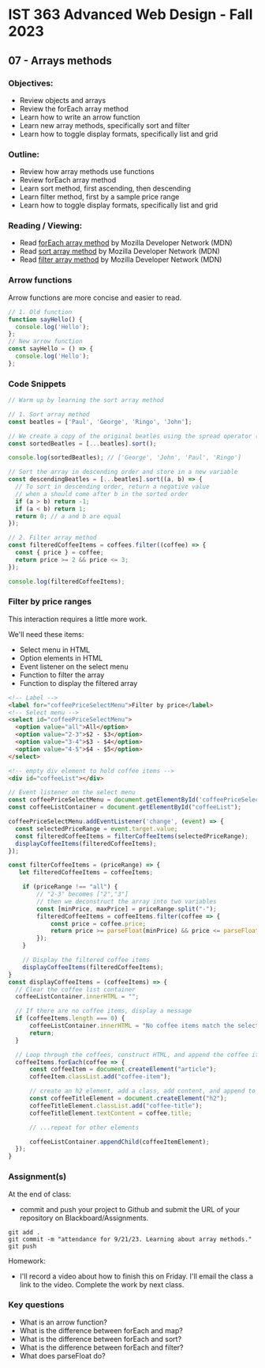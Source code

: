 # IST 363 Advanced Web Design - Fall 2023

## 07 - Arrays methods

### Objectives:
* Review objects and arrays
* Review the forEach array method
* Learn how to write an arrow function
* Learn new array methods, specifically sort and filter
* Learn how to toggle display formats, specifically list and grid

### Outline:
* Review how array methods use functions
* Review forEach array method
* Learn sort method, first ascending, then descending
* Learn filter method, first by a sample price range
* Learn how to toggle display formats, specifically list and grid

### Reading / Viewing:
* Read [forEach array method](https://developer.mozilla.org/en-US/docs/Web/JavaScript/Reference/Global_Objects/Array/forEach) by Mozilla Developer Network (MDN)
* Read [sort array method](https://developer.mozilla.org/en-US/docs/Web/JavaScript/Reference/Global_Objects/Array/sort) by Mozilla Developer Network (MDN)
* Read [filter array method](https://developer.mozilla.org/en-US/docs/Web/JavaScript/Reference/Global_Objects/Array/filter) by Mozilla Developer Network (MDN)

### Arrow functions
Arrow functions are more concise and easier to read.

```js
// 1. Old function
function sayHello() {
  console.log('Hello');
};
// New arrow function
const sayHello = () => {
  console.log('Hello');
};
```


### Code Snippets
```js
// Warm up by learning the sort array method

// 1. Sort array method
const beatles = ['Paul', 'George', 'Ringo', 'John'];

// We create a copy of the original beatles using the spread operator ([...beatles]) to avoid modifying the original array.
const sortedBeatles = [...beatles].sort();

console.log(sortedBeatles); // ['George', 'John', 'Paul', 'Ringo']

// Sort the array in descending order and store in a new variable
const descendingBeatles = [...beatles].sort((a, b) => {
  // To sort in descending order, return a negative value
  // when a should come after b in the sorted order
  if (a > b) return -1;
  if (a < b) return 1;
  return 0; // a and b are equal
});

// 2. Filter array method
const filteredCoffeeItems = coffees.filter((coffee) => {
  const { price } = coffee;
  return price >= 2 && price <= 3;
});

console.log(filteredCoffeeItems);
```

### Filter by price ranges

This interaction requires a little more work.  

We'll need these items:
- Select menu in HTML
- Option elements in HTML
- Event listener on the select menu
- Function to filter the array
- Function to display the filtered array

```html
<!-- Label -->
<label for="coffeePriceSelectMenu">Filter by price</label>
<!-- Select menu -->
<select id="coffeePriceSelectMenu">
  <option value="all">All</option>
  <option value="2-3">$2 - $3</option>
  <option value="3-4">$3 - $4</option>
  <option value="4-5">$4 - $5</option>
</select>

<!-- empty div element to hold coffee items -->
<div id="coffeeList"></div>
```

```js
// Event listener on the select menu
const coffeePriceSelectMenu = document.getElementById('coffeePriceSelectMenu');
const coffeeListContainer = document.getElementById("coffeeList");

coffeePriceSelectMenu.addEventListener('change', (event) => {
  const selectedPriceRange = event.target.value;
  const filteredCoffeeItems = filterCoffeeItems(selectedPriceRange);
  displayCoffeeItems(filteredCoffeeItems);
});

const filterCoffeeItems = (priceRange) => {
   let filteredCoffeeItems = coffeeItems;

    if (priceRange !== "all") {
        // "2-3" becomes ["2","3"]
        // then we deconstruct the array into two variables
        const [minPrice, maxPrice] = priceRange.split("-");
        filteredCoffeeItems = coffeeItems.filter(coffee => {
            const price = coffee.price;
            return price >= parseFloat(minPrice) && price <= parseFloat(maxPrice);
        });
    }

    // Display the filtered coffee items
    displayCoffeeItems(filteredCoffeeItems);
}
const displayCoffeeItems = (coffeeItems) => {
  // Clear the coffee list container
  coffeeListContainer.innerHTML = "";

  // If there are no coffee items, display a message
  if (coffeeItems.length === 0) {
      coffeeListContainer.innerHTML = "No coffee items match the selected price range.";
      return;
  }

  // Loop through the coffees, construct HTML, and append the coffee item to the coffee list container
  coffeeItems.forEach(coffee => {
      const coffeeItem = document.createElement("article");
      coffeeItem.classList.add("coffee-item");

      // create an h2 element, add a class, add content, and append to the coffee item element
      const coffeeTitleElement = document.createElement("h2");
      coffeeTitleElement.classList.add("coffee-title");
      coffeeTitleElement.textContent = coffee.title;

      // ...repeat for other elements

      coffeeListContainer.appendChild(coffeeItemElement);
  });
}
```

### Assignment(s)
At the end of class:
* commit and push your project to Github and submit the URL of your repository on Blackboard/Assignments.

```
git add .
git commit -m "attendance for 9/21/23. Learning about array methods."
git push
```

Homework:
* I'll record a video about how to finish this on Friday. I'll email the class a link to the video. Complete the work by next class.


### Key questions
* What is an arrow function?
* What is the difference between forEach and map?
* What is the difference between forEach and sort?
* What is the difference between forEach and filter?
* What does parseFloat do?
